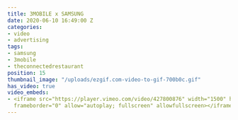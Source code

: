 ```yaml
---
title: 3MOBILE x SAMSUNG
date: 2020-06-10 16:49:00 Z
categories:
- video
- advertising
tags:
- samsung
- 3mobile
- theconnectedrestaurant
position: 15
thumbnail_image: "/uploads/ezgif.com-video-to-gif-700b0c.gif"
has_video: true
video_embeds:
- <iframe src="https://player.vimeo.com/video/427800876" width="1500" height="844"
  frameborder="0" allow="autoplay; fullscreen" allowfullscreen></iframe>
---
```


